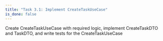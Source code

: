 ```yaml
---
title: "Task 3.1: Implement CreateTaskUseCase"
is_done: false
---
```


Create CreateTaskUseCase with required logic, implement CreateTaskDTO and TaskDTO, and write tests for the CreateTaskUseCase

